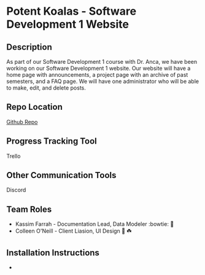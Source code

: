 # Potent Koalas - Software Development 1 Website #
## Description ##

As part of our Software Development 1 course with Dr. Anca, we have been working on our Software Development 1 website. Our website will have a home page with announcements, a project page with an archive of past semesters, and a FAQ page. We will have one administrator who will be able to make, edit, and delete posts.
## Repo Location ##

[Github Repo](https://github.com/GGC-SD/koalas)

## Progress Tracking Tool ##

Trello

## Other Communication Tools ##

Discord

## Team Roles ##
* Kassim Farrah - Documentation Lead, Data Modeler 	:bowtie: :star2:
* Colleen O'Neill - Client Liasion, UI Design :koala: :shamrock:



## Installation Instructions ##
-
